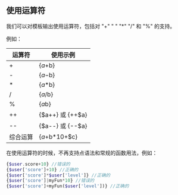 ## 使用运算符

我们可以对模板输出使用运算符，包括对 "+" " " "*" "/" 和 "%" 的支持。

例如：

| 运算符   | 使用示例         |
| -------- | ---------------- |
| +        | {$a+$b}          |
| -        | {$a-$b}          |
| *        | {$a*$b}          |
| /        | {$a/$b}          |
| %        | {$a%$b}          |
| ++       | {$a++} 或 {++$a} |
| --       | {$a--} 或 {--$a} |
| 综合运算 | {$a+$b*10+$c}    |

在使用运算符的时候，不再支持点语法和常规的函数用法，例如：

```php
{$user.score+10} //错误的
{$user['score']+10} //正确的
{$user['score']*$user['level']} //正确的
{$user['score']|myFun*10} //错误的
{$user['score']+myFun($user['level'])} //正确的
```

